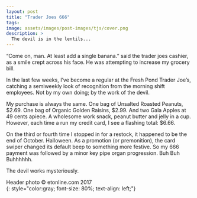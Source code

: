 ```yaml
---
layout: post
title: "Trader Joes 666"
tags:
image: assets/images/post-images/tjs/cover.png
description: >
  The devil is in the lentils...
---
```


“Come on, man. At least add a single banana.” said the trader joes cashier, as a smile crept across his face. He was attempting to increase my grocery bill.

In the last few weeks, I’ve become a regular at the Fresh Pond Trader Joe’s, catching a semiweekly look of recognition from the morning shift employees. Not by my own doing; by the work of the devil.

My purchase is always the same. One bag of Unsalted Roasted Peanuts, $2.69. One bag of Organic Golden Raisins, $2.99. And two Gala Apples at 49 cents apiece. A wholesome work snack, peanut butter and jelly in a cup. However, each time a run my credit card, I see a flashing total: $6.66.

On the third or fourth time I stopped in for a restock, it happened to be the end of October. Halloween. As a promotion (or premonition), the card swiper changed its default beep to something more festive. So my 666 payment was followed by a minor key pipe organ progression. Buh Buh Buhhhhhh.

The devil works mysteriously.

Header photo &copy; etonline.com 2017<br>
{: style="color:gray; font-size: 80%; text-align: left;"}
